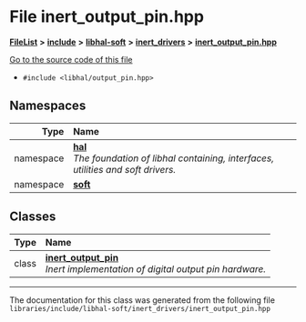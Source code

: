 

# File inert\_output\_pin.hpp



[**FileList**](files.md) **>** [**include**](dir_cba0faac6e93618a6e2539705915bd70.md) **>** [**libhal-soft**](dir_d4bad6877cf31bc2d39b696d7a305013.md) **>** [**inert\_drivers**](dir_140c0a66abe76384f84bfc7661372b14.md) **>** [**inert\_output\_pin.hpp**](inert__output__pin_8hpp.md)

[Go to the source code of this file](inert__output__pin_8hpp_source.md)



* `#include <libhal/output_pin.hpp>`













## Namespaces

| Type | Name |
| ---: | :--- |
| namespace | [**hal**](namespacehal.md) <br>_The foundation of libhal containing, interfaces, utilities and soft drivers._  |
| namespace | [**soft**](namespacehal_1_1soft.md) <br> |


## Classes

| Type | Name |
| ---: | :--- |
| class | [**inert\_output\_pin**](classhal_1_1soft_1_1inert__output__pin.md) <br>_Inert implementation of digital output pin hardware._  |



















































------------------------------
The documentation for this class was generated from the following file `libraries/include/libhal-soft/inert_drivers/inert_output_pin.hpp`

